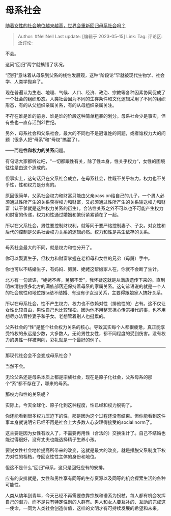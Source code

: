 # 母系社会

[随着女性的社会地位越来越高，世界会重新回归母系社会吗？](https://www.zhihu.com/question/359075122/answer/3028558410)

> Author: #NellNell
> Last update: [编辑于 2023-05-15]
> Link:
> Tag:
> 评论区:
> 泛讨论:

不会。

这问“回归”两字就搞错了状况。

“回归”意味着从母系到父系的线性发展观，这种“阶段论”早就被现代生物学、社会学、人类学抛弃了。

现在普遍认为生态、地理、气候、人口、经济、政治、宗教等各种因素协同促成了一个社会的组织形态。人类社会因为不同的生存条件和文化逻辑采用了不同的组织形态，有的从父组织亲属关系，有的从母组织亲属关注。

不存在谁是谁的前身、谁是谁的阶段这种简单粗暴的划分。母系社会少是事实，但有些也一直存活到21世纪。

另外，母系社会和父系社会，最大的不同也不是冠谁姓的问题，或者谁权力大的问题（很多人把“母系”和“母权”搞混了），

——而是**性和权力的关系**问题。

有句话大家都听过吧，“一切都跟性有关，除了性本身，性关乎权力“，女性的困境往往是由这个造成的。

但事实上，这句话只在父系社会成立，在母系社会，性既不关乎权力，权力也不关乎性，性和权力是分离的。

原因很简单，父系社会权力和财富只能由父亲pass on给自己的儿子，一个男人必须通过性所产生的关系获得权力和财富，又必须通过性所产生的关系输送权力和财富（认干爹就是这种权力关系的衍生）。合法性关系之外不可以也不可能产生权力和财富的传递，权力和性通过婚姻和繁衍紧紧锁在了一起。

所以在父系社会，男性要控制财权利，就等同于要严格控制妻子、子女。对女性和后代的控制是父系社会权力关系的逻辑必然。权力和性是共生依存的关系。

--------------------

母系社会最大的不同，就是权力和性分开了。

你可以娶妻生子，但权力和财富掌握在老祖母和女性的兄弟（母舅）手中。

你也可以不结婚生子，有妈妈、舅舅、姥姥这帮娘家人在，你就不会断了生计。

北方有一句谚语，“姥姥不疼，舅舅不爱”，我怀疑这就是从满族遗传下来的。直到明末清初很多北方的满族部落还保持着母系的家属关系。这句谚语说的就是一个人的社会属性和地位跟ta结不结婚、有没有子女没关系，主要得跟娘家人搞好关系。

所以在母系社会，性不产生权力，权力也不依赖对性（排他性的）占有。这不仅让女性比较自由，男性自己也比较轻松，因为他不用整天担心传宗接代的事，也不用想尽办法管控妻子和子女。老想管着别人也挺累的。

父系社会的“性”是整个社会权力关系的核心。导致其实每个人都很疲惫，真正能享受特权的永远是少数，大多数人，无论男性女性，都不同程度的受到伤害。没有权力的男性一样被剥削，彩礼就是一个最好的例子。

--------------------

那现代社会会不会变成母系社会？

当然不会。

无论父系还是母系本质上都是宗族社会，现在是原子化社会，父系母系的那个“系”都不存在了，哪来的母系。

那权力和性的关系呢？

实际上，今天全球化、原子化到这种程度，性已经和权力脱钩了。

你还能看到很多权力压迫下的性，那是因为这个过程还没有结束。但你能看到这件事本身就说明它已经不再是社会上大多数人心安理得接受的social norm了。

这主要是因为女性有收入了，不需要再用性（合法的）交换生计了。自己不结婚也能过得很好，没有丈夫也能选择精子生养小孩。

要说女性社会地位提高所带来的改变，这就是最大的改变，就是摆脱父系制度下权力对性的桎梏，夺回女性性主体的身份和地位。

但这不是什么“回归”母系，这只是回归应有的安排。

应有的安排就是，女性和男性享有同等的生存资源以及同等的机会探索生活的各种可能性。

人类从幼年到青年，今天已经不再需要依靠宗族和谱系为拐杖，每人都有机会发挥自己的潜力，而不是只有特定性别的人群有。男人和女人要互补的、互助的完成这一使命，一同为人类社会创造价值，这样的文明才有可持续发展的希望和未来。
